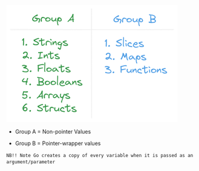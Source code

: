 ![Diagrams](/images/pass_by_value.png)

* Group A = Non-pointer Values

* Group B = Pointer-wrapper values

`NB!! Note Go creates a copy of every variable when it is passed as an argument/parameter`